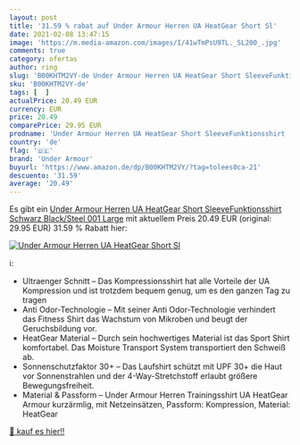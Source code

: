 ```yaml
---
layout: post
title: '31.59 % rabat auf Under Armour Herren UA HeatGear Short Sl'
date: 2021-02-08 13:47:15
image: 'https://m.media-amazon.com/images/I/41wTmPsU9TL._SL200_.jpg'
comments: true
category: ofertas
author: ring
slug: 'B00KHTM2VY-de Under Armour Herren UA HeatGear Short SleeveFunktionsshirt...'
sku: 'B00KHTM2VY-de'
tags: [  ]
actualPrice: 20.49 EUR
currency: EUR
price: 20.49
comparePrice: 29.95 EUR
prodname: 'Under Armour Herren UA HeatGear Short SleeveFunktionsshirt  Schwarz  Black/Steel  001    Large'
country: 'de'
flag: '🇩🇪'
brand: 'Under Armour'
buyurl: 'https://www.amazon.de/dp/B00KHTM2VY/?tag=tolees0ca-21'
descuento: '31.59'
average: '20.49'
---
```


Es gibt ein [Under Armour Herren UA HeatGear Short SleeveFunktionsshirt  Schwarz  Black/Steel  001    Large](https://www.amazon.de/dp/B00KHTM2VY/?tag=tolees0ca-21) mit aktuellem Preis 20.49 EUR (original: 29.95 EUR) 31.59 % Rabatt hier:

[![Under Armour Herren UA HeatGear Short Sl](https://m.media-amazon.com/images/I/41wTmPsU9TL._SL200_.jpg)](https://www.amazon.de/dp/B00KHTM2VY/?tag=tolees0ca-21)

ℹ️:

- Ultraenger Schnitt – Das Kompressionsshirt hat alle Vorteile der UA Kompression und ist trotzdem bequem genug, um es den ganzen Tag zu tragen
- Anti Odor-Technologie – Mit seiner Anti Odor-Technologie verhindert das Fitness Shirt das Wachstum von Mikroben und beugt der Geruchsbildung vor.
- HeatGear Material – Durch sein hochwertiges Material ist das Sport Shirt komfortabel. Das Moisture Transport System transportiert den Schweiß ab.
- Sonnenschutzfaktor 30+ – Das Laufshirt schützt mit UPF 30+ die Haut vor Sonnenstrahlen und der 4-Way-Stretchstoff erlaubt größere Bewegungsfreiheit.
- Material & Passform – Under Armour Herren Trainingsshirt UA HeatGear Armour kurzärmlig, mit Netzeinsätzen, Passform: Kompression, Material: HeatGear

[🛒 kauf es hier!!](https://www.amazon.de/dp/B00KHTM2VY/?tag=tolees0ca-21)
